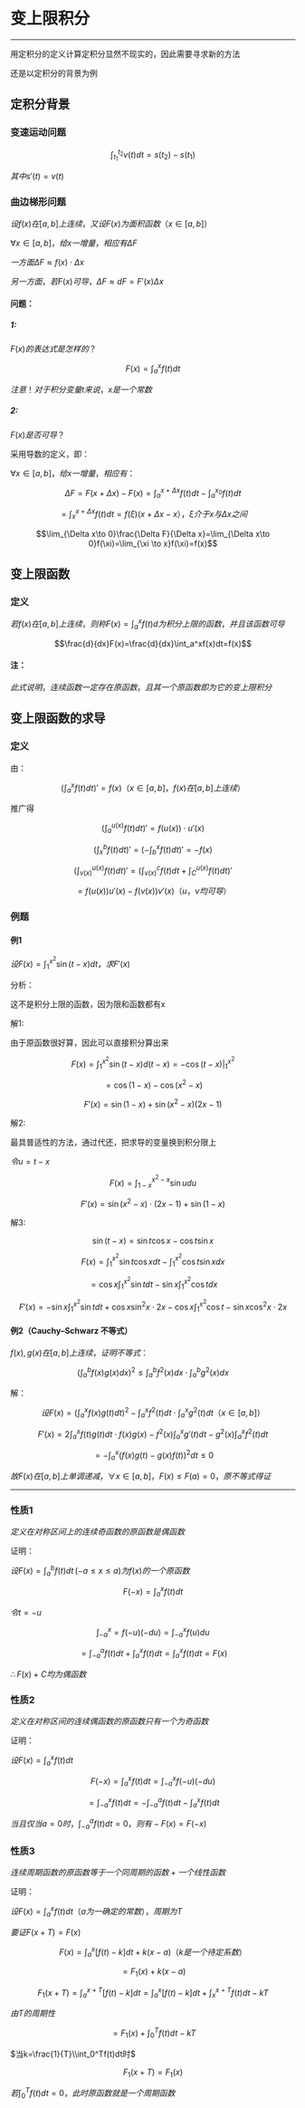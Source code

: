 # 变上限积分

---

用定积分的定义计算定积分显然不现实的，因此需要寻求新的方法

还是以定积分的背景为例

## 定积分背景

### 变速运动问题

$$\int_{t_1}^{t_2}v(t)dt=s(t_2)-s(t_1)$$

$其中s'(t)=v(t)$

### 曲边梯形问题

$设f(x)在[a,b]上连续，又设F(x)为面积函数（x\in[a,b]）$

$\forall x\in [a,b]，给x一增量，相应有\Delta F$

$一方面\Delta F \approx f(x)\cdot \Delta x$

$另一方面，若F(x)可导，\Delta F\approx dF=F'(x)\Delta x$

#### 问题：

##### 1:

$F(x)的表达式是怎样的？$

$$F(x)=\int_a^xf(t)dt$$

$注意！对于积分变量t来说，x是一个常数$

##### 2:

$F(x)是否可导？$

采用导数的定义，即：

$\forall x\in [a,b]，给x一增量，相应有：$

$$\Delta F = F(x+\Delta x)-F(x)=\int _a^{x+\Delta x}f(t)dt-\int_a^{x_0}f(t)dt$$

$$=\int_x^{x+\Delta x}f(t)dt=f(\xi)(x+\Delta x-x），\xi 介于x与\Delta x之间$$

$$\lim_{\Delta x\to 0}\frac{\Delta F}{\Delta x}=\lim_{\Delta x\to 0}f(\xi)=\lim_{\xi \to x}f(\xi)=f(x)$$

## 变上限函数

### 定义

$若f(x)在[a,b]上连续，则称F(x)=\int _a^xf(t)d 为积分上限的函数，并且该函数可导$

$$\frac{d}{dx}F(x)=\frac{d}{dx}\int_a^xf(x)dt=f(x)$$

#### 注：

$此式说明，连续函数一定存在原函数，且其一个原函数即为它的变上限积分$

## 变上限函数的求导

### 定义

由：

$$(\int_a^xf(t)dt)'=f(x)（x\in [a,b]，f(x)在[a,b]上连续）$$

推广得

$$(\int_a^{u(x)}f(t)dt)'=f(u(x))\cdot u'(x)$$

$$(\int_x^bf(t)dt)'=(-\int_b^xf(t)dt)'=-f(x)$$

$$(\int_{v(x)}^{u(x)}f(t)dt)'=(\int_{v(x)}^cf(t)dt+\int_C^{u(x)}f(t)dt)'$$

$$=f(u(x))u'(x)-f(v(x))v'(x)（u，v均可导）$$

### 例题

#### 例1

$设F(x)=\int_1^{x^2}\sin(t-x)dt，求F'(x)$

分析：

这不是积分上限的函数，因为限和函数都有x

解1:

由于原函数很好算，因此可以直接积分算出来

$$F(x)=\int_1^{x^2}\sin(t-x)d(t-x)=-\cos(t-x)|_1^{x^2}$$

$$=\cos(1-x)-\cos(x^2-x)$$

$$F'(x)=\sin(1-x)+\sin(x^2-x)(2x-1)$$

解2:

最具普适性的方法，通过代还，把求导的变量换到积分限上

$令u=t-x$

$$F(x)=\int_{1-x}^{x^2-x}\sin udu$$

$$F'(x)=\sin(x^2-x)\cdot(2x-1)+\sin(1-x)$$

解3:

$$\sin(t-x)=\sin t\cos x-\cos t \sin x$$

$$F(x)=\int_1^{x^2}\sin t  \cos xdt-\int_1^{x^2}\cos t \sin x dx$$

$$=\cos x\int_1^{x^2}\sin t  dt-\sin x\int_1^{x^2}\cos t  dx$$

$$F'(x)=-\sin x \int _1 ^{x^2}\sin t dt+\cos x \sin ^2x\cdot 2x-\cos x \int_1^{x^2}\cos t - \sin x \cos ^2x\cdot 2x$$

#### 例2（Cauchy–Schwarz 不等式）

$f(x),g(x)在[a,b]上连续，证明不等式：$

$$(\int_a^bf(x)g(x)dx)^2\le \int_a^bf^2(x)dx\cdot\int_a^bg^2(x)dx$$

解：

$$设F(x)=(\int_a^xf(x)g(t)dt)^2-\int_a^xf^2(t)dt\cdot\int_a^xg^2(t)dt（x\in[a,b]）$$

$$F'(x)=2\int_a^xf(t)g(t)dt\cdot f(x)g(x)-f^2(x)\int_a^xg'(t)dt-g^2(x)\int_a^xf^2(t)dt$$

$$=-\int_a^x(f(x)g(t)-g(x)f(t))^2dt\le 0$$

$故F(x)在[a,b]上单调递减，\forall x \in [a,b]，F(x)\le F(a)=0，原不等式得证$

---

### 性质1

$定义在对称区间上的连续奇函数的原函数是偶函数$

证明：

$设F(x)=\int_a^b f(t)dt \, (-a\le x\le a)为f(x)的一个原函数$

$$F(-x)=\int_a^xf(t)dt$$

$令t=-u$

$$\int _{-a}^x=f(-u)(-du)=\int_{-a}^xf(u)du$$

$$=\int_{-a}^af(t)dt+\int_a^xf(t)dt=\int_a^xf(t)dt=F(x)$$

$\therefore F(x)+C均为偶函数$

### 性质2

$定义在对称区间的连续偶函数的原函数只有一个为奇函数$

证明：

$设F(x)=\int_a^xf(t)dt$

$$F(-x)=\int_a^xf(t)dt=\int_{-a}^xf(-u)(-du)$$

$$=\int_{-a}^xf(t)dt=-\int_{-a}^af(t)dt-\int_a^xf(t)dt$$

$当且仅当a=0时，\int_{-a}^af(t)dt=0，则有-F(x)=F(-x)$

### 性质3

$连续周期函数的原函数等于一个同周期的函数+一个线性函数$

证明：

$设F(x)=\int_a^xf(t)dt（a为一确定的常数），周期为T$

$要证F(x+T)=F(x)$

$$F(x)=\int_a^x[f(t)-k]dt+k(x-a)（k是一个待定系数）$$

$$=F_1(x)+k(x-a)$$

$$F_1(x+T)=\int_a^{x+T}[f(t)-k]dt=\int_a^x[f(t)-k]dt+\int_x^{x+T}f(t)dt-kT$$

$由T的周期性$

$$=F_1(x)+\int_0^Tf(t)dt-kT$$

$当k=\frac{1}{T}\\int_0^Tf(t)dt时$

$$F_1(x+T)=F_1(x)$$

$若\int_0^Tf(t)dt=0，此时原函数就是一个周期函数$

$$$$